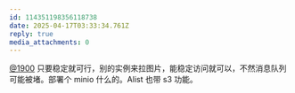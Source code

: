 ```yaml
---
id: 114351198356118738
date: 2025-04-17T03:33:34.761Z
reply: true
media_attachments: 0
---
```


[@1900](https://social.1900.live/@1900) 只要稳定就可行，别的实例来拉图片，能稳定访问就可以，不然消息队列可能被堵。部署个 minio 什么的。Alist 也带 s3 功能。

